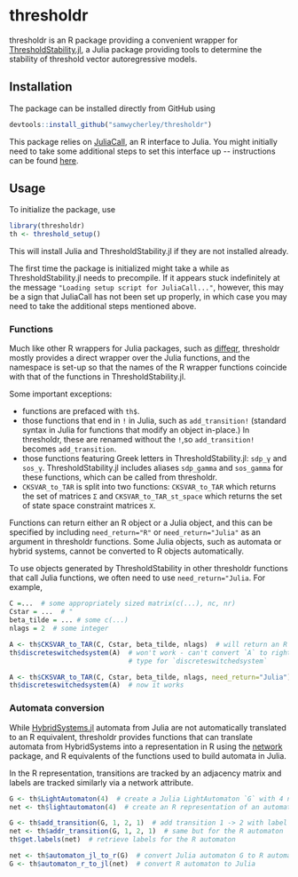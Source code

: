 # thresholdr
thresholdr is an R package providing a convenient wrapper for [ThresholdStability.jl](https://github.com/samwycherley/ThresholdStability.jl), a Julia package providing tools to determine the stability of threshold vector autoregressive models.

## Installation
The package can be installed directly from GitHub using
```r
devtools::install_github("samwycherley/thresholdr")
```
This package relies on [JuliaCall](https://cran.r-project.org/web/packages/JuliaCall/index.html), an R interface to Julia. You might initially need to take some additional steps to set this interface up -- instructions can be found [here](https://github.com/Non-Contradiction/JuliaCall#troubleshooting-and-ways-to-get-help).

## Usage
To initialize the package, use
```r
library(thresholdr)
th <- threshold_setup()
```
This will install Julia and ThresholdStability.jl if they are not installed already.

The first time the package is initialized might take a while as ThresholdStability.jl needs to precompile. If it appears stuck indefinitely at the message `"Loading setup script for JuliaCall..."`, however, this may be a sign that JuliaCall has not been set up properly, in which case you may need to take the additional steps mentioned above.

### Functions
Much like other R wrappers for Julia packages, such as [diffeqr](https://github.com/SciML/diffeqr), thresholdr mostly provides a direct wrapper over the Julia functions, and the namespace is set-up so that the names of the R wrapper functions coincide with that of the functions in ThresholdStability.jl.

Some important exceptions:
- functions are prefaced with `th$`.
- those functions that end in `!` in Julia, such as `add_transition!` (standard syntax in Julia for functions that modify an object in-place.) In thresholdr, these are renamed without the `!`,so `add_transition!` becomes `add_transition`. 
- those functions featuring Greek letters in ThresholdStability.jl: `sdp_γ` and `sos_γ`. ThresholdStability.jl includes aliases `sdp_gamma` and `sos_gamma` for these functions, which can be called from thresholdr.
- `CKSVAR_to_TAR` is split into two functions: `CKSVAR_to_TAR` which returns the set of matrices `Σ` and `CKSVAR_to_TAR_st_space` which returns the set of state space constraint matrices `X`.

Functions can return either an R object or a Julia object, and this can be specified by including `need_return="R"` or `need_return="Julia"` as an argument in thresholdr functions. Some Julia objects, such as automata or hybrid systems, cannot be converted to R objects automatically.

To use objects generated by ThresholdStability in other thresholdr functions that call Julia functions, we often need to use `need_return="Julia`. For example,
```r
C =...  # some appropriately sized matrix(c(...), nc, nr)
Cstar = ...  # "
beta_tilde = ... # some c(...)
nlags = 2  # some integer

A <- th$CKSVAR_to_TAR(C, Cstar, beta_tilde, nlags)  # will return an R object
th$discreteswitchedsystem(A)  # won't work - can't convert `A` to right Julia
                              # type for `discreteswitchedsystem`

A <- th$CKSVAR_to_TAR(C, Cstar, beta_tilde, nlags, need_return="Julia")
th$discreteswitchedsystem(A)  # now it works
```

### Automata conversion
While [HybridSystems.jl](https://github.com/blegat/HybridSystems.jl) automata from Julia are not automatically translated to an R equivalent, thresholdr provides functions that can translate automata from HybridSystems into a representation in R using the [network](https://cran.r-project.org/web/packages/network/) package, and R equivalents of the functions used to build automata in Julia.

In the R representation, transitions are tracked by an adjacency matrix and labels are tracked similarly via a network attribute.

```r
G <- th$LightAutomaton(4)  # create a Julia LightAutomaton `G` with 4 nodes
net <- th$lightautomaton(4)  # create an R representation of an automaton, `net`, with 4 nodes. 

G <- th$add_transition(G, 1, 2, 1)  # add transition 1 -> 2 with label 1 to the LightAutomaton
net <- th$addr_transition(G, 1, 2, 1)  # same but for the R automaton
th$get.labels(net)  # retrieve labels for the R automaton

net <- th$automaton_jl_to_r(G)  # convert Julia automaton G to R automaton `net`
G <- th$automaton_r_to_jl(net)  # convert R automaton to Julia
```

